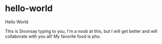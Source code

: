 # hello-world
Hello World

This is Sivonsay typing to you, I'm a noob at this, but I will get better and will collaborate with you all!
My favorite food is pho.

